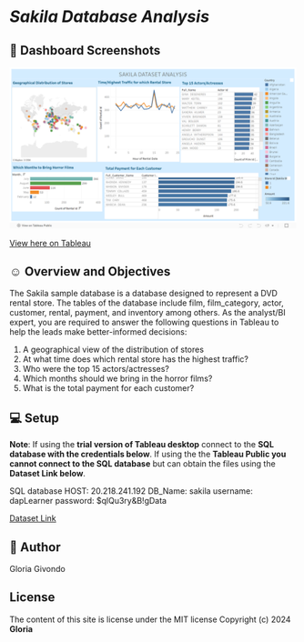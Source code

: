 # *Sakila Database Analysis*

## :camera_flash: Dashboard Screenshots

![Tableau Screenshot](image.png)

[View here on Tableau](https://public.tableau.com/views/SakilaDatasetAnalysis_WK3/Dashboard1?:language=en-US&:sid=&:display_count=n&:origin=viz_share_link)

## :relaxed: Overview and Objectives
The Sakila sample database is a database designed to represent a DVD rental store. The tables of the database include film, film_category, actor, customer, rental, payment, and inventory among others.
As the analyst/BI expert, you are required to answer the following questions in Tableau to help the leads make better-informed decisions:
1. A geographical view of the distribution of stores
2. At what time does which rental store has the highest traffic?
3. Who were the top 15 actors/actresses?
4. Which months should we bring in the horror films?
5. What is the total payment for each customer?

## :computer: Setup
**Note**: If using the __trial version of Tableau desktop__ connect to the __SQL database with the credentials below__.
If using the the __Tableau Public you cannot connect to the SQL database__ but can obtain the files using the __Dataset Link below__.

SQL database
HOST: 20.218.241.192
DB_Name: sakila
username: dapLearner
password: $qlQu3ry&B!gData

[Dataset Link](https://drive.google.com/drive/folders/1iynE0Oz1Gtes5OzaYaehwDR26mQM9NvW?usp%3Dsharing)

## :scroll: Author
Gloria Givondo

## License
The content of this site is license under the MIT license
Copyright (c) 2024 **Gloria**